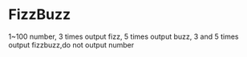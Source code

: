 # FizzBuzz

1~100 number, 3 times output fizz, 5 times output buzz, 3 and 5 times output fizzbuzz,do not output number
